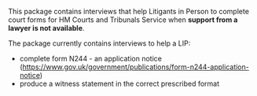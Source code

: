 This package contains interviews that help Litigants in Person 
to complete court forms for HM Courts and Tribunals Service when
**support from a lawyer is not available**.

The package currently contains interviews to help a LIP:

- complete form N244 - an application notice 
    (https://www.gov.uk/government/publications/form-n244-application-notice)
- produce a witness statement in the correct prescribed format